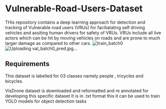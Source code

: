 # Vulnerable-Road-Users-Dataset
THis repository contains a deep learning approach for detection and tracking of Vulnerable road users (VRUs) for faciliatating self driving vehicles and assiting human drivers for safety of VRUs. 
VRUs include all live actors which can be hit by moving vehicles on roads and are prone to much larger damage as compared to other cars. 
![train_batch0](https://github.com/Faryalaurooj/Vulnerable-Road-Users-Dataset/assets/138756263/07644322-113c-429b-a4b7-3f0cf9541dbb)
![Uploading val_batch0_pred.jpg…]()

## Requirements

This dataset is labelled for 03 classes namely people , tricycles and bicycles. 

VisDrone dataset is downloaded and reformatted and re annotated for developing this specific dataset
It is in .txt format this it can be used to train YOLO models for object detection tasks

